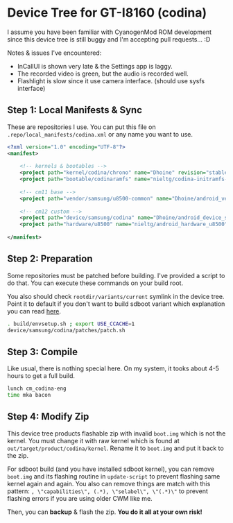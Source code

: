 # Device Tree for GT-I8160 (codina)

I assume you have been familiar with CyanogenMod ROM development since this device tree is still buggy and I'm accepting pull requests... :D

Notes & issues I've encountered:

- InCallUI is shown very late & the Settings app is laggy.
- The recorded video is green, but the audio is recorded well.
- Flashlight is slow since it use camera interface. (should use sysfs interface)

## Step 1: Local Manifests & Sync

These are repositories I use. You can put this file on `.repo/local_manifests/codina.xml` or any name you want to use.

```xml
<?xml version="1.0" encoding="UTF-8"?>
<manifest>
	
	<!-- kernels & bootables -->
	<project path="kernel/codina/chrono" name="Dhoine" revision="stable" />
	<project path="bootable/codinaramfs" name="nieltg/codina-initramfs-sdboot" revision="master" />
	
	<!-- cm11 base -->
	<project path="vendor/samsung/u8500-common" name="Dhoine/android_vendor_samsung_u8500-common" revision="cm-11.0" />
	
	<!-- cm12 custom -->
	<project path="device/samsung/codina" name="Dhoine/android_device_samsung_codina" />
	<project path="hardware/u8500" name="nieltg/android_hardware_u8500" />
	
</manifest>
```

## Step 2: Preparation

Some repositories must be patched before building. I've provided a script to do that. You can execute these commands on your build root.

You also should check `rootdir/variants/current` symlink in the device tree. Point it to default if you don't want to build sdboot variant which explanation you can read [here](https://github.com/nieltg/codina-initramfs-sdboot).

```bash
. build/envsetup.sh ; export USE_CCACHE=1
device/samsung/codina/patches/patch.sh
```

## Step 3: Compile

Like usual, there is nothing special here. On my system, it tooks about 4-5 hours to get a full build.

```bash
lunch cm_codina-eng
time mka bacon
```

## Step 4: Modify Zip

This device tree products flashable zip with invalid `boot.img` which is not the kernel. You must change it with raw kernel which is found at `out/target/product/codina/kernel`. Rename it to `boot.img` and put it back to the zip.

For sdboot build (and you have installed sdboot kernel), you can remove `boot.img` and its flashing routine in `update-script` to prevent flashing same kernel again and again. You also can remove things are match with this pattern: `, \"capabilities\", (.*), \"selabel\", \"(.*)\"` to prevent flashing errors if you are using older CWM like me.

Then, you can __backup__ & flash the zip. __You do it all at your own risk!__

